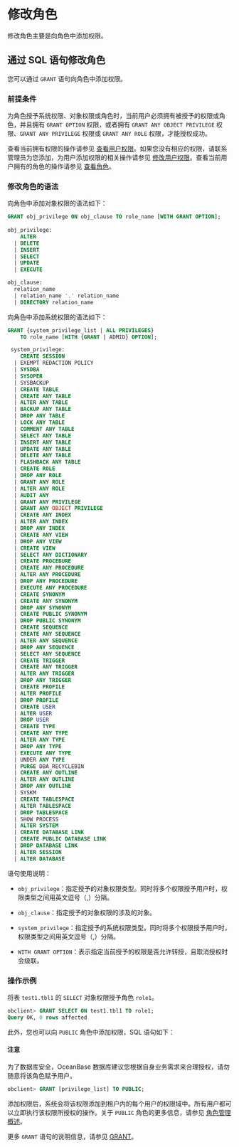 # 修改角色

修改角色主要是向角色中添加权限。

## 通过 SQL 语句修改角色

您可以通过 `GRANT` 语句向角色中添加权限。

### 前提条件

为角色授予系统权限、对象权限或角色时，当前用户必须拥有被授予的权限或角色，并且拥有 `GRANT OPTION` 权限，或者拥有 `GRANT ANY OBJECT PRIVILEGE` 权限、`GRANT ANY PRIVILEGE` 权限或 `GRANT ANY ROLE` 权限，才能授权成功。

查看当前拥有权限的操作请参见 [查看用户权限](../4.view-the-user-permissions-of-oracle-mode.md)。如果您没有相应的权限，请联系管理员为您添加，为用户添加权限的相关操作请参见 [修改用户权限](../5.modify-user-permissions-for-oralce-tenant-of-oracle-mode.md)。查看当前用户拥有的角色的操作请参见 [查看角色](6.view-roles-of-oracle-mode.md)。

### 修改角色的语法

向角色中添加对象权限的语法如下：

```sql
GRANT obj_privilege ON obj_clause TO role_name [WITH GRANT OPTION];
 
obj_privilege:
    ALTER
  | DELETE
  | INSERT
  | SELECT 
  | UPDATE
  | EXECUTE

obj_clause:
  relation_name
  | relation_name '.' relation_name
  | DIRECTORY relation_name
```

向角色中添加系统权限的语法如下：

```sql
GRANT {system_privilege_list | ALL PRIVILEGES}
    TO role_name [WITH {GRANT | ADMID} OPTION];

 system_privilege:
    CREATE SESSION
  | EXEMPT REDACTION POLICY
  | SYSDBA
  | SYSOPER
  | SYSBACKUP
  | CREATE TABLE
  | CREATE ANY TABLE
  | ALTER ANY TABLE
  | BACKUP ANY TABLE
  | DROP ANY TABLE
  | LOCK ANY TABLE
  | COMMENT ANY TABLE
  | SELECT ANY TABLE
  | INSERT ANY TABLE
  | UPDATE ANY TABLE
  | DELETE ANY TABLE
  | FLASHBACK ANY TABLE
  | CREATE ROLE
  | DROP ANY ROLE
  | GRANT ANY ROLE
  | ALTER ANY ROLE
  | AUDIT ANY
  | GRANT ANY PRIVILEGE
  | GRANT ANY OBJECT PRIVILEGE
  | CREATE ANY INDEX
  | ALTER ANY INDEX
  | DROP ANY INDEX
  | CREATE ANY VIEW
  | DROP ANY VIEW
  | CREATE VIEW
  | SELECT ANY DICTIONARY
  | CREATE PROCEDURE
  | CREATE ANY PROCEDURE
  | ALTER ANY PROCEDURE
  | DROP ANY PROCEDURE
  | EXECUTE ANY PROCEDURE
  | CREATE SYNONYM
  | CREATE ANY SYNONYM
  | DROP ANY SYNONYM
  | CREATE PUBLIC SYNONYM
  | DROP PUBLIC SYNONYM
  | CREATE SEQUENCE
  | CREATE ANY SEQUENCE
  | ALTER ANY SEQUENCE
  | DROP ANY SEQUENCE
  | SELECT ANY SEQUENCE
  | CREATE TRIGGER
  | CREATE ANY TRIGGER
  | ALTER ANY TRIGGER
  | DROP ANY TRIGGER
  | CREATE PROFILE
  | ALTER PROFILE
  | DROP PROFILE
  | CREATE USER
  | ALTER USER
  | DROP USER
  | CREATE TYPE
  | CREATE ANY TYPE
  | ALTER ANY TYPE
  | DROP ANY TYPE
  | EXECUTE ANY TYPE
  | UNDER ANY TYPE
  | PURGE DBA_RECYCLEBIN
  | CREATE ANY OUTLINE
  | ALTER ANY OUTLINE
  | DROP ANY OUTLINE
  | SYSKM
  | CREATE TABLESPACE
  | ALTER TABLESPACE
  | DROP TABLESPACE
  | SHOW PROCESS
  | ALTER SYSTEM
  | CREATE DATABASE LINK
  | CREATE PUBLIC DATABASE LINK
  | DROP DATABASE LINK
  | ALTER SESSION
  | ALTER DATABASE
```

语句使用说明：

* `obj_privilege`：指定授予的对象权限类型。同时将多个权限授予用户时，权限类型之间用英文逗号（,）分隔。

* `obj_clause`：指定授予的对象权限的涉及的对象。

* `system_privilege`：指定授予的系统权限类型。同时将多个权限授予用户时，权限类型之间用英文逗号（,）分隔。

* `WITH GRANT OPTION`：表示指定当前授予的权限是否允许转授，且取消授权时会级联。

### 操作示例

将表 `test1.tbl1` 的 `SELECT` 对象权限授予角色 `role1`。

```sql
obclient> GRANT SELECT ON test1.tbl1 TO role1;
Query OK, 0 rows affected
```

此外，您也可以向 `PUBLIC` 角色中添加权限，SQL 语句如下：

  <main id="notice" type='notice'>
    <h4>注意</h4>
    <p>为了数据库安全，OceanBase 数据库建议您根据自身业务需求来合理授权，请勿随意将该角色赋予用户。</p>
  </main>

```sql
obclient> GRANT [privilege_list] TO PUBLIC;
```

添加权限后，系统会将该权限添加到租户内的每个用户的权限域中。所有用户都可以立即执行该权限所授权的操作。关于 `PUBLIC` 角色的更多信息，请参见 [角色管理概述](../9.manage-roles-of-oracle-mode/1.role-management-overview-of-oracle-mode.md)。

更多 `GRANT` 语句的说明信息，请参见 [GRANT](../../../../../../4.development-reference/1.sql-syntax/3.common-tenant-of-oracle-mode/9.sql-statement-of-oracle-mode/3.dcl-of-oracle-mode/17.grant-of-oracle-mode.md)。
